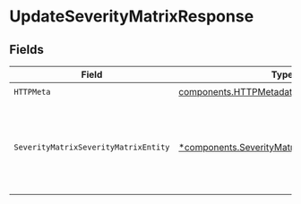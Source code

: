 # UpdateSeverityMatrixResponse


## Fields

| Field                                                                                                           | Type                                                                                                            | Required                                                                                                        | Description                                                                                                     |
| --------------------------------------------------------------------------------------------------------------- | --------------------------------------------------------------------------------------------------------------- | --------------------------------------------------------------------------------------------------------------- | --------------------------------------------------------------------------------------------------------------- |
| `HTTPMeta`                                                                                                      | [components.HTTPMetadata](../../models/components/httpmetadata.md)                                              | :heavy_check_mark:                                                                                              | N/A                                                                                                             |
| `SeverityMatrixSeverityMatrixEntity`                                                                            | [*components.SeverityMatrixSeverityMatrixEntity](../../models/components/severitymatrixseveritymatrixentity.md) | :heavy_minus_sign:                                                                                              | Update available severities and impacts in your organization's severity matrix.                                 |